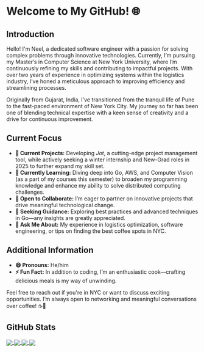# Welcome to My GitHub! 🌐 

## Introduction

Hello! I'm Neel, a dedicated software engineer with a passion for solving complex problems through innovative technologies. Currently, I’m pursuing my Master’s in Computer Science at New York University, where I’m continuously refining my skills and contributing to impactful projects. With over two years of experience in optimizing systems within the logistics industry, I’ve honed a meticulous approach to improving efficiency and streamlining processes.

Originally from Gujarat, India, I’ve transitioned from the tranquil life of Pune to the fast-paced environment of New York City. My journey so far has been one of blending technical expertise with a keen sense of creativity and a drive for continuous improvement.

## Current Focus

- **🔭 Current Projects:** Developing *Jot*, a cutting-edge project management tool, while actively seeking a winter internship and New-Grad roles in 2025 to further expand my skill set.
- **🌱 Currently Learning:** Diving deep into Go, AWS, and Computer Vision (as a part of my courses this semester) to broaden my programming knowledge and enhance my ability to solve distributed computing challenges.
- **👯 Open to Collaborate:** I’m eager to partner on innovative projects that drive meaningful technological change.
- **🤔 Seeking Guidance:** Exploring best practices and advanced techniques in Go—any insights are greatly appreciated.
- **💬 Ask Me About:** My experience in logistics optimization, software engineering, or tips on finding the best coffee spots in NYC.

## Additional Information

- **😄 Pronouns:** He/him
- **⚡ Fun Fact:** In addition to coding, I’m an enthusiastic cook—crafting delicious meals is my way of unwinding.

Feel free to reach out if you're in NYC or want to discuss exciting opportunities. I’m always open to networking and meaningful conversations over coffee! ☕🌆

## GitHub Stats

<!---
<a href="https://github.com/Neel-G-png/Neel-G-png">
<img align="center" src="https://github-readme-stats.vercel.app/api/top-langs/?username=Neel-G-png&hide=javascript,html,tex&title_color=ffffff&text_color=c9cacc&icon_color=2bbc8a&bg_color=1d1f21&langs_count=3" />
</a>
-->

<a href="https://github.com/Neel-G-png/Talk2Doc">
  <img align="center" src="https://github-readme-stats.vercel.app/api/pin/?username=Neel-G-png&repo=Talk2Doc&title_color=ffffff&text_color=c9cacc&icon_color=2bbc8a&bg_color=1d1f21" />
</a>

<a href="https://github.com/Neel-G-png/Lottery-Scheduler-XV6">
  <img align="center" src="https://github-readme-stats.vercel.app/api/pin/?username=Neel-G-png&repo=Lottery-Scheduler-XV6&title_color=ffffff&text_color=c9cacc&icon_color=2bbc8a&bg_color=1d1f20" />
</a>

<a href="https://github.com/Neel-G-png/TIFU-KNN">
  <img align="center" src="https://github-readme-stats.vercel.app/api/pin/?username=Neel-G-png&repo=TIFU-KNN&title_color=ffffff&text_color=c9cacc&icon_color=2bbc8a&bg_color=1d1f20" />
</a>

<a href="https://github.com/Neel-G-png/NYC-Crash-no-mo">
  <img align="center" src="https://github-readme-stats.vercel.app/api/pin/?username=Neel-G-png&repo=NYC-Crash-no-mo&title_color=ffffff&text_color=c9cacc&icon_color=2bbc8a&bg_color=1d1f21" />
</a>
